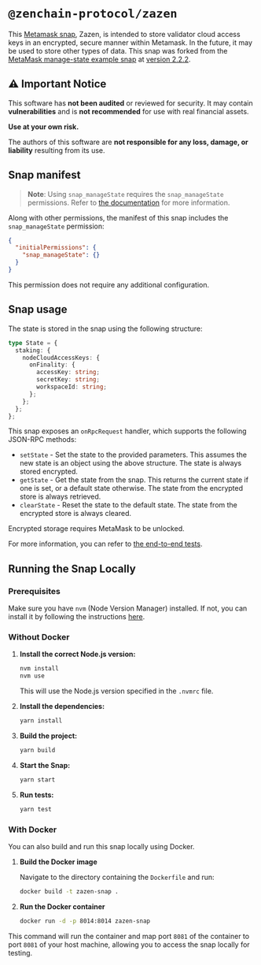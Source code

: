 # `@zenchain-protocol/zazen`

This [Metamask snap](https://metamask.io/snaps/), Zazen, is intended to store validator cloud access keys in an encrypted, secure manner within Metamask. In the future, it may be used to store other types of data. This snap was forked from the [MetaMask manage-state example snap](https://github.com/MetaMask/snaps/tree/main/packages/examples/packages/manage-state) at [version 2.2.2](https://github.com/MetaMask/snaps/releases/tag/v39.0.0).

## ⚠️ Important Notice

This software has **not been audited** or reviewed for security. It may contain **vulnerabilities** and is **not recommended** for use with real financial assets.

**Use at your own risk.**

The authors of this software are **not responsible for any loss, damage, or liability** resulting from its use.

## Snap manifest

> **Note**: Using `snap_manageState` requires the `snap_manageState` permissions. Refer to [the documentation](https://docs.metamask.io/snaps/reference/rpc-api/#snap_managestate) for more information.

Along with other permissions, the manifest of this snap includes the `snap_manageState` permission:

```json
{
  "initialPermissions": {
    "snap_manageState": {}
  }
}
```

This permission does not require any additional configuration.

## Snap usage

The state is stored in the snap using the following structure:

```ts
type State = {
  staking: {
    nodeCloudAccessKeys: {
      onFinality: {
        accessKey: string;
        secretKey: string;
        workspaceId: string;
      };
    };
  };
};
```

This snap exposes an `onRpcRequest` handler, which supports the following JSON-RPC methods:

- `setState` - Set the state to the provided parameters. This assumes the new state is an object using the above structure. The state is always stored encrypted.
- `getState` - Get the state from the snap. This returns the current state if one is set, or a default state otherwise. The state from the encrypted store is always retrieved.
- `clearState` - Reset the state to the default state. The state from the encrypted store is always cleared.

Encrypted storage requires MetaMask to be unlocked.

For more information, you can refer to [the end-to-end tests](./src/index.test.ts).

## Running the Snap Locally

### Prerequisites

Make sure you have `nvm` (Node Version Manager) installed. If not, you can install it by following the instructions [here](https://github.com/nvm-sh/nvm#installing-and-updating).

### Without Docker

1. **Install the correct Node.js version:**

   ```sh
   nvm install
   nvm use
   ```

   This will use the Node.js version specified in the `.nvmrc` file.

2. **Install the dependencies:**

   ```sh
   yarn install
   ```

3. **Build the project:**

   ```sh
   yarn build
   ```

4. **Start the Snap:**

   ```sh
   yarn start
   ```

5. **Run tests:**

   ```sh
   yarn test
   ```

### With Docker

You can also build and run this snap locally using Docker.

1. **Build the Docker image**

   Navigate to the directory containing the `Dockerfile` and run:

   ```sh
   docker build -t zazen-snap .
   ```

2. **Run the Docker container**

   ```sh
   docker run -d -p 8014:8014 zazen-snap
   ```

This command will run the container and map port `8081` of the container to port `8081` of your host machine, allowing you to access the snap locally for testing.
